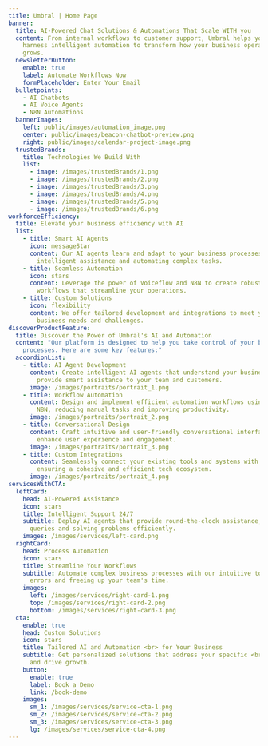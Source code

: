 ```yaml
---
title: Umbral | Home Page
banner:
  title: AI-Powered Chat Solutions & Automations That Scale WITH you
  content: From internal workflows to customer support, Umbral helps your business
    harness intelligent automation to transform how your business operates and
    grows.
  newsletterButton:
    enable: true
    label: Automate Workflows Now
    formPlaceholder: Enter Your Email
  bulletpoints:
    - AI Chatbots
    - AI Voice Agents
    - N8N Automations
  bannerImages:
    left: public/images/automation_image.png
    center: public/images/beacon-chatbot-preview.png
    right: public/images/calendar-project-image.png
  trustedBrands:
    title: Technologies We Build With
    list:
      - image: /images/trustedBrands/1.png
      - image: /images/trustedBrands/2.png
      - image: /images/trustedBrands/3.png
      - image: /images/trustedBrands/4.png
      - image: /images/trustedBrands/5.png
      - image: /images/trustedBrands/6.png
workforceEfficiency:
  title: Elevate your business efficiency with AI
  list:
    - title: Smart AI Agents
      icon: messageStar
      content: Our AI agents learn and adapt to your business processes, providing
        intelligent assistance and automating complex tasks.
    - title: Seamless Automation
      icon: stars
      content: Leverage the power of Voiceflow and N8N to create robust automation
        workflows that streamline your operations.
    - title: Custom Solutions
      icon: flexibility
      content: We offer tailored development and integrations to meet your unique
        business needs and challenges.
discoverProductFeature:
  title: Discover the Power of Umbral's AI and Automation
  content: "Our platform is designed to help you take control of your business
    processes. Here are some key features:"
  accordionList:
    - title: AI Agent Development
      content: Create intelligent AI agents that understand your business context and
        provide smart assistance to your team and customers.
      image: /images/portraits/portrait_1.png
    - title: Workflow Automation
      content: Design and implement efficient automation workflows using Voiceflow and
        N8N, reducing manual tasks and improving productivity.
      image: /images/portraits/portrait_2.png
    - title: Conversational Design
      content: Craft intuitive and user-friendly conversational interfaces that
        enhance user experience and engagement.
      image: /images/portraits/portrait_3.png
    - title: Custom Integrations
      content: Seamlessly connect your existing tools and systems with our platform,
        ensuring a cohesive and efficient tech ecosystem.
      image: /images/portraits/portrait_4.png
servicesWithCTA:
  leftCard:
    head: AI-Powered Assistance
    icon: stars
    title: Intelligent Support 24/7
    subtitle: Deploy AI agents that provide round-the-clock assistance, answering
      queries and solving problems efficiently.
    images: /images/services/left-card.png
  rightCard:
    head: Process Automation
    icon: stars
    title: Streamline Your Workflows
    subtitle: Automate complex business processes with our intuitive tools, reducing
      errors and freeing up your team's time.
    images:
      left: /images/services/right-card-1.png
      top: /images/services/right-card-2.png
      bottom: /images/services/right-card-3.png
  cta:
    enable: true
    head: Custom Solutions
    icon: stars
    title: Tailored AI and Automation <br> for Your Business
    subtitle: Get personalized solutions that address your specific <br> challenges
      and drive growth.
    button:
      enable: true
      label: Book a Demo
      link: /book-demo
    images:
      sm_1: /images/services/service-cta-1.png
      sm_2: /images/services/service-cta-2.png
      sm_3: /images/services/service-cta-3.png
      lg: /images/services/service-cta-4.png
---
```

